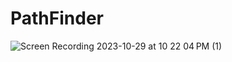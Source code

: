 # PathFinder

![Screen Recording 2023-10-29 at 10 22 04 PM (1)](https://github.com/NeilLuong/PathFinder/assets/132160648/e75c49b9-dc15-4819-8a0d-0ab71df292a5)
